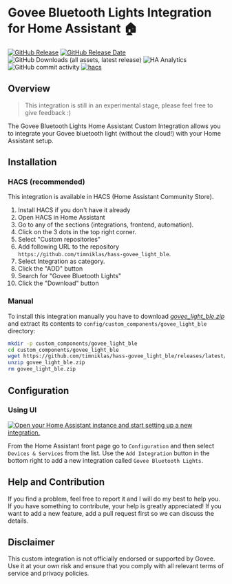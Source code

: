 # Govee Bluetooth Lights Integration for Home Assistant 🏠

[![GitHub Release](https://img.shields.io/github/v/release/timniklas/hass-govee_light_ble?sort=semver&style=for-the-badge&color=green)](https://github.com/timniklas/hass-govee_light_ble/releases/)
[![GitHub Release Date](https://img.shields.io/github/release-date/timniklas/hass-govee_light_ble?style=for-the-badge&color=green)](https://github.com/timniklas/hass-govee_light_ble/releases/)
![GitHub Downloads (all assets, latest release)](https://img.shields.io/github/downloads/timniklas/hass-govee_light_ble/latest/total?style=for-the-badge&label=Downloads%20latest%20Release)
![HA Analytics](https://img.shields.io/badge/dynamic/json?url=https%3A%2F%2Fanalytics.home-assistant.io%2Fcustom_integrations.json&query=%24.govee_light_ble.total&style=for-the-badge&label=Active%20Installations&color=red)
![GitHub commit activity](https://img.shields.io/github/commit-activity/m/timniklas/hass-govee_light_ble?style=for-the-badge)
[![hacs](https://img.shields.io/badge/HACS-Integration-blue.svg?style=for-the-badge)](https://github.com/hacs/integration)

## Overview

> This integration is still in an experimental stage, please feel free to give feedback :)

The Govee Bluetooth Lights Home Assistant Custom Integration allows you to integrate your Govee bluetooth light (without the cloud!) with your Home Assistant setup.

## Installation

### HACS (recommended)

This integration is available in HACS (Home Assistant Community Store).

1. Install HACS if you don't have it already
2. Open HACS in Home Assistant
3. Go to any of the sections (integrations, frontend, automation).
4. Click on the 3 dots in the top right corner.
5. Select "Custom repositories"
6. Add following URL to the repository `https://github.com/timniklas/hass-govee_light_ble`.
7. Select Integration as category.
8. Click the "ADD" button
9. Search for "Govee Bluetooth Lights"
10. Click the "Download" button

### Manual

To install this integration manually you have to download [_govee_light_ble.zip_](https://github.com/timniklas/hass-govee_light_ble/releases/latest/) and extract its contents to `config/custom_components/govee_light_ble` directory:

```bash
mkdir -p custom_components/govee_light_ble
cd custom_components/govee_light_ble
wget https://github.com/timniklas/hass-govee_light_ble/releases/latest/download/govee_light_ble.zip
unzip govee_light_ble.zip
rm govee_light_ble.zip
```

## Configuration

### Using UI

[![Open your Home Assistant instance and start setting up a new integration.](https://my.home-assistant.io/badges/config_flow_start.svg)](https://my.home-assistant.io/redirect/config_flow_start/?domain=govee_light_ble)

From the Home Assistant front page go to `Configuration` and then select `Devices & Services` from the list.
Use the `Add Integration` button in the bottom right to add a new integration called `Govee Bluetooth Lights`.

## Help and Contribution

If you find a problem, feel free to report it and I will do my best to help you.
If you have something to contribute, your help is greatly appreciated!
If you want to add a new feature, add a pull request first so we can discuss the details.

## Disclaimer

This custom integration is not officially endorsed or supported by Govee.
Use it at your own risk and ensure that you comply with all relevant terms of service and privacy policies.
